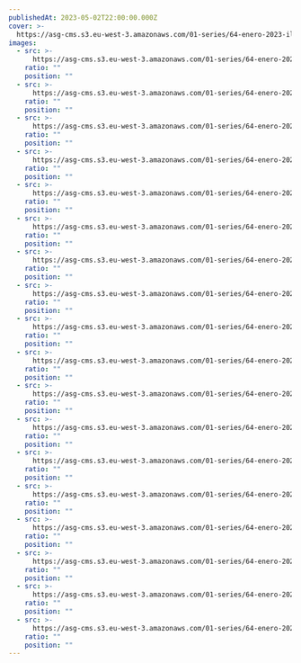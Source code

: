```yaml
---
publishedAt: 2023-05-02T22:00:00.000Z
cover: >-
  https://asg-cms.s3.eu-west-3.amazonaws.com/01-series/64-enero-2023-ilford-hp5-400/01.webp
images:
  - src: >-
      https://asg-cms.s3.eu-west-3.amazonaws.com/01-series/64-enero-2023-ilford-hp5-400/01.webp
    ratio: ""
    position: ""
  - src: >-
      https://asg-cms.s3.eu-west-3.amazonaws.com/01-series/64-enero-2023-ilford-hp5-400/02.webp
    ratio: ""
    position: ""
  - src: >-
      https://asg-cms.s3.eu-west-3.amazonaws.com/01-series/64-enero-2023-ilford-hp5-400/03.webp
    ratio: ""
    position: ""
  - src: >-
      https://asg-cms.s3.eu-west-3.amazonaws.com/01-series/64-enero-2023-ilford-hp5-400/04.webp
    ratio: ""
    position: ""
  - src: >-
      https://asg-cms.s3.eu-west-3.amazonaws.com/01-series/64-enero-2023-ilford-hp5-400/05.webp
    ratio: ""
    position: ""
  - src: >-
      https://asg-cms.s3.eu-west-3.amazonaws.com/01-series/64-enero-2023-ilford-hp5-400/06.webp
    ratio: ""
    position: ""
  - src: >-
      https://asg-cms.s3.eu-west-3.amazonaws.com/01-series/64-enero-2023-ilford-hp5-400/07.webp
    ratio: ""
    position: ""
  - src: >-
      https://asg-cms.s3.eu-west-3.amazonaws.com/01-series/64-enero-2023-ilford-hp5-400/08.webp
    ratio: ""
    position: ""
  - src: >-
      https://asg-cms.s3.eu-west-3.amazonaws.com/01-series/64-enero-2023-ilford-hp5-400/09.webp
    ratio: ""
    position: ""
  - src: >-
      https://asg-cms.s3.eu-west-3.amazonaws.com/01-series/64-enero-2023-ilford-hp5-400/10.webp
    ratio: ""
    position: ""
  - src: >-
      https://asg-cms.s3.eu-west-3.amazonaws.com/01-series/64-enero-2023-ilford-hp5-400/11.webp
    ratio: ""
    position: ""
  - src: >-
      https://asg-cms.s3.eu-west-3.amazonaws.com/01-series/64-enero-2023-ilford-hp5-400/12.webp
    ratio: ""
    position: ""
  - src: >-
      https://asg-cms.s3.eu-west-3.amazonaws.com/01-series/64-enero-2023-ilford-hp5-400/13.webp
    ratio: ""
    position: ""
  - src: >-
      https://asg-cms.s3.eu-west-3.amazonaws.com/01-series/64-enero-2023-ilford-hp5-400/14.webp
    ratio: ""
    position: ""
  - src: >-
      https://asg-cms.s3.eu-west-3.amazonaws.com/01-series/64-enero-2023-ilford-hp5-400/15.webp
    ratio: ""
    position: ""
  - src: >-
      https://asg-cms.s3.eu-west-3.amazonaws.com/01-series/64-enero-2023-ilford-hp5-400/16.webp
    ratio: ""
    position: ""
  - src: >-
      https://asg-cms.s3.eu-west-3.amazonaws.com/01-series/64-enero-2023-ilford-hp5-400/17.webp
    ratio: ""
    position: ""
  - src: >-
      https://asg-cms.s3.eu-west-3.amazonaws.com/01-series/64-enero-2023-ilford-hp5-400/18.webp
    ratio: ""
    position: ""
---
```


